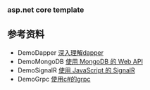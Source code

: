 ### asp.net core template

## 参考资料
 - DemoDapper [深入理解dapper](https://www.cnblogs.com/ITWeiHan/p/11614704.html)
 - DemoMongoDB [使用 MongoDB 的 Web API]("https://docs.microsoft.com/zh-cn/aspnet/core/tutorials/first-mongo-app?view=aspnetcore-3.1&tabs=visual-studio")
 - DemoSignalR [使用 JavaScript 的 SignalR]("https://docs.microsoft.com/zh-cn/aspnet/core/tutorials/signalr?view=aspnetcore-3.1&tabs=visual-studio")
 - DemoGrpc [使用c#的grpc]("https://docs.microsoft.com/zh-cn/aspnet/core/grpc/basics?view=aspnetcore-3.1")
